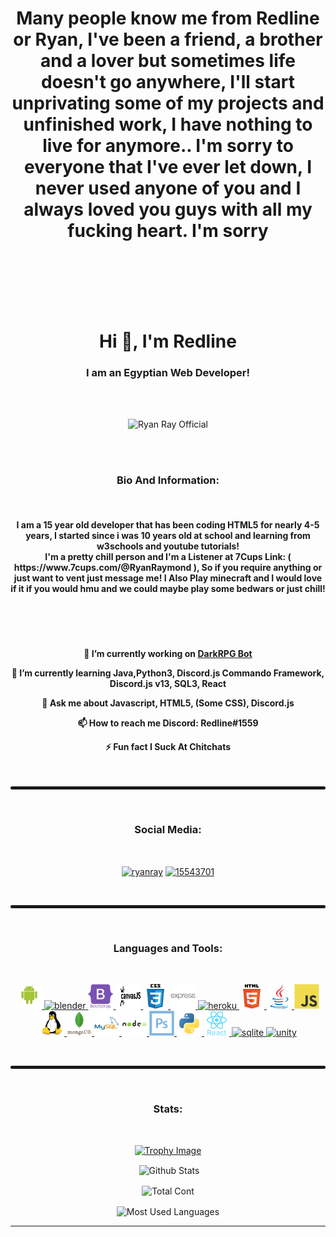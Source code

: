 <h1 align="center">Many people know me from Redline or Ryan, I've been a friend, a brother and a lover but sometimes life doesn't go anywhere, I'll start unprivating some of my projects and unfinished work, I have nothing to live for anymore.. I'm sorry to everyone that I've ever let down, I never used anyone of you and I always loved you guys with all my fucking heart. I'm sorry</h1>

<br />
<br />
<br />
<br />
<br />
<h1 align="center">Hi 👋, I'm Redline</h1>
<h3 align="center">I am an Egyptian Web Developer!</h3> <br> <br>
<p align="center"> <img src="https://komarev.com/ghpvc/?username=ryan-ray-official&label=Profile%20views&color=0e75b6&style=flat" alt="Ryan Ray Official" /> </p>
<br />
<br />

<h3 align="center">Bio And Information:</h3>
<br>
<h4 align="center">
I am a 15 year old developer that has been coding HTML5 for nearly 4-5 years, I started since i was 10 years old at school and learning from w3schools and youtube tutorials!<br>
 I'm a pretty chill person and I'm a Listener at 7Cups Link: ( https://www.7cups.com/@RyanRaymond ), So if you require anything or just want to vent just message me! I Also Play minecraft and I would love if it if you would hmu and we could maybe play some bedwars or just chill!
</h4>
<br />
<h4 align="center">
<br>

 🔭 I’m currently working on **[DarkRPG Bot](https://discord.gg/qzwbvHudvA)**

 🌱 I’m currently learning **Java,Python3, Discord.js Commando Framework, Discord.js v13, SQL3, React**

 💬 Ask me about **Javascript, HTML5, (Some CSS), Discord.js**

 📫 How to reach me **Discord: Redline#1559**

 ⚡ Fun fact **I Suck At Chitchats**
</h4>

<br>
<hr style="border-radius: 40px; border: 2px solid;">
<br>

<h3 align="center">Social Media:</h3> <br>
<p align="center">
<a href="https://dev.to/ryanray" target="blank"><img align="center" src="https://cdn.jsdelivr.net/npm/simple-icons@3.0.1/icons/dev-dot-to.svg" alt="ryanray" height="30" width="40" /></a>
<a href="https://stackoverflow.com/users/15543701" target="blank"><img align="center" src="https://raw.githubusercontent.com/rahuldkjain/github-profile-readme-generator/master/src/images/icons/Social/stack-overflow.svg" alt="15543701" height="30" width="40" /></a>
</p>

<br>
<hr style="border-radius: 40px; border: 2px solid;">
<br>

<h3 align="center">Languages and Tools:</h3><br>
<p align="center"> <a href="https://developer.android.com" target="_blank"> <img src="https://raw.githubusercontent.com/devicons/devicon/master/icons/android/android-original-wordmark.svg" alt="android" width="40" height="40"/> </a> <a href="https://www.blender.org/" target="_blank"> <img src="https://download.blender.org/branding/community/blender_community_badge_white.svg" alt="blender" width="40" height="40"/> </a> <a href="https://getbootstrap.com" target="_blank"> <img src="https://raw.githubusercontent.com/devicons/devicon/master/icons/bootstrap/bootstrap-plain-wordmark.svg" alt="bootstrap" width="40" height="40"/> </a> <a href="https://canvasjs.com" target="_blank"> <img src="https://raw.githubusercontent.com/Hardik0307/Hardik0307/master/assets/canvasjs-charts.svg" alt="canvasjs" width="40" height="40"/> </a> <a href="https://www.w3schools.com/css/" target="_blank"> <img src="https://raw.githubusercontent.com/devicons/devicon/master/icons/css3/css3-original-wordmark.svg" alt="css3" width="40" height="40"/> </a> <a href="https://expressjs.com" target="_blank"> <img src="https://raw.githubusercontent.com/devicons/devicon/master/icons/express/express-original-wordmark.svg" alt="express" width="40" height="40"/> </a> <a href="https://heroku.com" target="_blank"> <img src="https://www.vectorlogo.zone/logos/heroku/heroku-icon.svg" alt="heroku" width="40" height="40"/> </a> <a href="https://www.w3.org/html/" target="_blank"> <img src="https://raw.githubusercontent.com/devicons/devicon/master/icons/html5/html5-original-wordmark.svg" alt="html5" width="40" height="40"/> </a> <a href="https://www.java.com" target="_blank"> <img src="https://raw.githubusercontent.com/devicons/devicon/master/icons/java/java-original.svg" alt="java" width="40" height="40"/> </a> <a href="https://developer.mozilla.org/en-US/docs/Web/JavaScript" target="_blank"> <img src="https://raw.githubusercontent.com/devicons/devicon/master/icons/javascript/javascript-original.svg" alt="javascript" width="40" height="40"/> </a> <a href="https://www.linux.org/" target="_blank"> <img src="https://raw.githubusercontent.com/devicons/devicon/master/icons/linux/linux-original.svg" alt="linux" width="40" height="40"/> </a> <a href="https://www.mongodb.com/" target="_blank"> <img src="https://raw.githubusercontent.com/devicons/devicon/master/icons/mongodb/mongodb-original-wordmark.svg" alt="mongodb" width="40" height="40"/> </a> <a href="https://www.mysql.com/" target="_blank"> <img src="https://raw.githubusercontent.com/devicons/devicon/master/icons/mysql/mysql-original-wordmark.svg" alt="mysql" width="40" height="40"/> </a> <a href="https://nodejs.org" target="_blank"> <img src="https://raw.githubusercontent.com/devicons/devicon/master/icons/nodejs/nodejs-original-wordmark.svg" alt="nodejs" width="40" height="40"/> </a> <a href="https://www.photoshop.com/en" target="_blank"> <img src="https://raw.githubusercontent.com/devicons/devicon/master/icons/photoshop/photoshop-line.svg" alt="photoshop" width="40" height="40"/> </a> <a href="https://www.python.org" target="_blank"> <img src="https://raw.githubusercontent.com/devicons/devicon/master/icons/python/python-original.svg" alt="python" width="40" height="40"/> </a> <a href="https://reactjs.org/" target="_blank"> <img src="https://raw.githubusercontent.com/devicons/devicon/master/icons/react/react-original-wordmark.svg" alt="react" width="40" height="40"/> </a> <a href="https://www.sqlite.org/" target="_blank"> <img src="https://www.vectorlogo.zone/logos/sqlite/sqlite-icon.svg" alt="sqlite" width="40" height="40"/> </a> <a href="https://unity.com/" target="_blank"> <img src="https://www.vectorlogo.zone/logos/unity3d/unity3d-icon.svg" alt="unity" width="40" height="40"/> </a> </p>

<br>
<hr style="border-radius: 40px; border: 2px solid;">
<br>
<h3 align="center">Stats:</h3>
<br>
<p align="center"> <a href="https://github.com/ryo-ma/github-profile-trophy"><img src="https://github-profile-trophy.vercel.app/?username=ryan-ray-official" alt="Trophy Image" /></a> </p>
<p align="center">&nbsp;<img align="center" src="https://github-readme-stats.vercel.app/api?username=ryan-ray-official&show_icons=true&locale=en" alt="Github Stats" /></p>

<p align="center"><img align="center" src="https://github-readme-streak-stats.herokuapp.com/?user=ryan-ray-official&" alt="Total Cont" /></p>


<p align="center"><img align="center" src="https://github-readme-stats.vercel.app/api/top-langs?username=ryan-ray-official&show_icons=true&locale=en&layout=compact" alt="Most Used Languages">

<br>
<hr>
<br>


